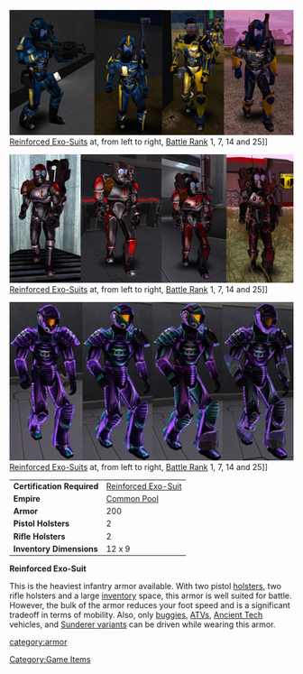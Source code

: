 ![](images/NCRexoArmors.jpg "fig:NCRexoArmors.jpg") [Reinforced
Exo-Suits](Reinforced_Exo-Suit.md) at, from left to right,
[Battle Rank](../terminology/Battle_Rank.md) 1, 7, 14 and 25\]\]

![](images/TRRexoArmors2.jpg "fig:TRRexoArmors2.jpg") [Reinforced
Exo-Suits](Reinforced_Exo-Suit.md) at, from left to right,
[Battle Rank](../terminology/Battle_Rank.md) 1, 7, 14 and 25\]\]

![](images/VS_Rexos.jpg "fig:VS_Rexos.jpg") [Reinforced
Exo-Suits](Reinforced_Exo-Suit.md) at, from left to right,
[Battle Rank](../terminology/Battle_Rank.md) 1, 7, 14 and 25\]\]

|                            |                                                              |
| -------------------------- | ------------------------------------------------------------ |
| **Certification Required** | [Reinforced Exo-Suit](<Reinforced_Exo-Suit_(Certification)>) |
| **Empire**                 | [Common Pool](../terminology/Common_Pool.md)                                |
| **Armor**                  | 200                                                          |
| **Pistol Holsters**        | 2                                                            |
| **Rifle Holsters**         | 2                                                            |
| **Inventory Dimensions**   | 12 x 9                                                       |

**Reinforced Exo-Suit**

This is the heaviest infantry armor available. With two pistol
[holsters](../etc/Holster.md), two rifle holsters and a large
[inventory](../terminology/Inventory.md) space, this armor is well suited for
battle. However, the bulk of the armor reduces your foot speed and is a
significant tradeoff in terms of mobility. Also, only
[buggies](category:_Vehicles.md#Buggies),
[ATVs](category:_Vehicles.md#ATV), [Ancient
Tech](../items/Core_Combat.md#Vehicles) vehicles, and [Sunderer
variants](../vehicles/Sunderer.md) can be driven while wearing this armor.

[category:armor](category:armor.md)

[Category:Game Items](Category:Game_Items.md)
